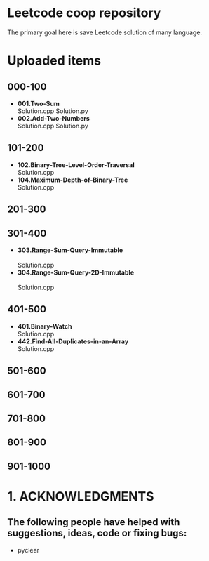 # Leetcode coop repository
The primary goal here is save Leetcode solution of many language.

# Uploaded items

## 000-100
+ **001.Two-Sum**</br> 
	Solution.cpp
	Solution.py
+ **002.Add-Two-Numbers**</br> 
	Solution.cpp
	Solution.py
## 101-200
+ **102.Binary-Tree-Level-Order-Traversal**</br> 
	Solution.cpp   
+ **104.Maximum-Depth-of-Binary-Tree**</br> 
	Solution.cpp 

## 201-300
## 301-400
+ **303.Range-Sum-Query-Immutable**</br>  
	Solution.cpp
+ **304.Range-Sum-Query-2D-Immutable**</br>  
	Solution.cpp
## 401-500
+ **401.Binary-Watch**</br>
	Solution.cpp
+ **442.Find-All-Duplicates-in-an-Array**</br> 
	Solution.cpp
## 501-600
## 601-700
## 701-800
## 801-900
## 901-1000

# 1. ACKNOWLEDGMENTS
The following people have helped with suggestions, ideas, code or fixing bugs:
----

+ pyclear
